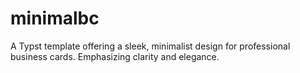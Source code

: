 # minimalbc
A Typst template offering a sleek, minimalist design for professional business cards. Emphasizing clarity and elegance.
